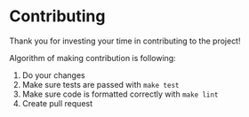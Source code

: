 # Contributing

Thank you for investing your time in contributing to the project!

Algorithm of making contribution is following:

1. Do your changes
2. Make sure tests are passed with `make test`
3. Make sure code is formatted correctly with `make lint`
4. Create pull request
